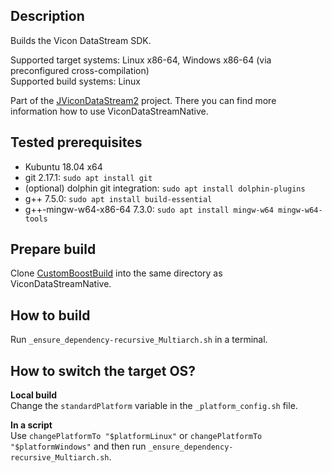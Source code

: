 ## Description
Builds the Vicon DataStream SDK.

Supported target systems: Linux x86-64, Windows x86-64 (via preconfigured cross-compilation) \
Supported build systems: Linux

Part of the [JViconDataStream2](https://github.com/MobMonRob/JViconDataStream2) project. There you can find more information how to use ViconDataStreamNative.


## Tested prerequisites
* Kubuntu 18.04 x64
* git 2.17.1: `sudo apt install git`
* (optional) dolphin git integration: `sudo apt install dolphin-plugins`
* g++ 7.5.0: `sudo apt install build-essential`
* g++-mingw-w64-x86-64 7.3.0: `sudo apt install mingw-w64 mingw-w64-tools`


## Prepare build
Clone [CustomBoostBuild](https://github.com/MobMonRob/CustomBoostBuild) into the same directory as ViconDataStreamNative.


## How to build
Run `_ensure_dependency-recursive_Multiarch.sh` in a terminal.


## How to switch the target OS?
**Local build** \
Change the `standardPlatform` variable in the `_platform_config.sh` file.

**In a script** \
Use `changePlatformTo "$platformLinux"` or `changePlatformTo "$platformWindows"` and then run `_ensure_dependency-recursive_Multiarch.sh`.

